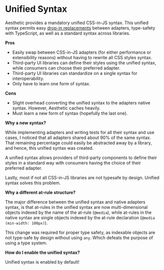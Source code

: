 # Unified Syntax

Aesthetic provides a mandatory unified CSS-in-JS syntax. This unified syntax permits easy
[drop-in replacements](https://en.wikipedia.org/wiki/Drop-in_replacement) between adapters,
type-safety with TypeScript, as well as a standard syntax across libraries.

**Pros**

- Easily swap between CSS-in-JS adapters (for either performance or extensibility reasons) without
  having to rewrite all CSS styles syntax.
- Third-party UI libraries can define their styles using the unified syntax, while consumers can
  choose their preferred adapter.
- Third-party UI libraries can standardize on a single syntax for interoperability.
- Only have to learn one form of syntax.

**Cons**

- Slight overhead converting the unified syntax to the adapters native syntax. However, Aesthetic
  caches heavily.
- Must learn a new form of syntax (hopefully the last one).

**Why a new syntax?**

While implementing adapters and writing tests for all their syntax and use cases, I noticed that all
adapters shared about 90% of the same syntax. That remaining percentage could easily be abstracted
away by a library, and hence, this unified syntax was created.

A unified syntax allows providers of third-party components to define their styles in a standard way
with consumers having the choice of their preferred adapter.

Lastly, most if not all CSS-in-JS libraries are not typesafe by design. Unified syntax solves this
problem.

**Why a different at-rule structure?**

The major difference between the unified syntax and native adapters syntax, is that at-rules in the
unified syntax are now multi-dimensional objects indexed by the name of the at-rule (`@media`),
while at-rules in the native syntax are single objects indexed by the at-rule declaration
(`@media (min-width: 100px)`).

This change was required for proper type safety, as indexable objects are not type-safe by design
without using `any`. Which defeats the purpose of using a type system.

**How do I enable the unified syntax?**

Unified syntax is enabled by default!
